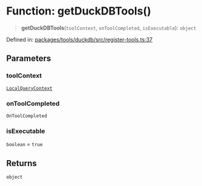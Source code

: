 # Function: getDuckDBTools()

> **getDuckDBTools**(`toolContext`, `onToolCompleted`, `isExecutable`): `object`

Defined in: [packages/tools/duckdb/src/register-tools.ts:37](https://github.com/GeoDaCenter/openassistant/blob/bc4037be52d89829440fcc4aaa1010be73719d16/packages/tools/duckdb/src/register-tools.ts#L37)

## Parameters

### toolContext

[`LocalQueryContext`](../type-aliases/LocalQueryContext.md)

### onToolCompleted

`OnToolCompleted`

### isExecutable

`boolean` = `true`

## Returns

`object`
